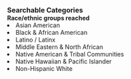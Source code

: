 <br>
<br>
<b><span style="font-size:16px;">Searchable Categories</b><br>
<b>Race/ethnic groups reached</b>
<li> Asian American</li>
<li> Black & African American</li>
<li> Latino / Latinx</li>
<li> Middle Eastern & North African</li>
<li> Native American & Tribal Communities &emsp; &emsp; &emsp;</li>
<li> Native Hawaiian & Pacific Islander</li>
<li> Non-Hispanic White</li>
<br>
<br>
